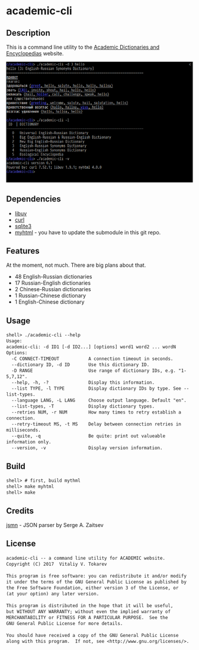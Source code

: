 # academic-cli


## Description

This is a command line utility to the [Academic Dictionaries and Encyclopedias][1]
website.

![Screenshot](/misc/screenshot.png)


## Dependencies

* [libuv][2]
* [curl][3]
* [sqlite3][6]
* [myhtml][4] - you have to update the submodule in this git repo.


## Features

At the moment, not much. There are big plans about that.

* 48 English-Russian dictionaries
* 17 Russian-English dictionaries
* 2 Chinese-Russian dictionaries
* 1 Russian-Chinese dictionary
* 1 English-Chinese dictionary


## Usage

```
shell> ./academic-cli --help
Usage:
academic-cli: -d ID1 [-d ID2...] [options] word1 word2 ... wordN
Options:
  -C CONNECT-TIMEOUT           A connection timeout in seconds.
  --dictionary ID, -d ID       Use this dictionary ID.
  -D RANGE                     Use range of dictionary IDs, e.g. "1-5,7,12".
  --help, -h, -?               Display this information.
  --list TYPE, -l TYPE         Display dictionary IDs by type. See --list-types.
  --language LANG, -L LANG     Choose output language. Default "en".
  --list-types, -T             Display dictionary types.
  --retries NUM, -r NUM        How many times to retry establish a connection.
  --retry-timeout MS, -t MS    Delay between connection retries in milliseconds.
  --quite, -q                  Be quite: print out valueable information only.
  --version, -v                Display version information.
```


## Build

```
shell> # first, build mythml
shell> make myhtml
shell> make
```


## Credits

[jsmn][5] - JSON parser by Serge A. Zaitsev


## License

    academic-cli -- a command line utility for ACADEMIC website.
    Copyright (C) 2017  Vitaliy V. Tokarev

    This program is free software: you can redistribute it and/or modify
    it under the terms of the GNU General Public License as published by
    the Free Software Foundation, either version 3 of the License, or
    (at your option) any later version.

    This program is distributed in the hope that it will be useful,
    but WITHOUT ANY WARRANTY; without even the implied warranty of
    MERCHANTABILITY or FITNESS FOR A PARTICULAR PURPOSE.  See the
    GNU General Public License for more details.

    You should have received a copy of the GNU General Public License
    along with this program.  If not, see <http://www.gnu.org/licenses/>.


[1]: http://www.enacademic.com/
[2]: http://libuv.org/
[3]: https://curl.haxx.se/
[4]: https://github.com/lexborisov/myhtml
[5]: https://github.com/zserge/jsmn
[6]: http://sqlite.org/
